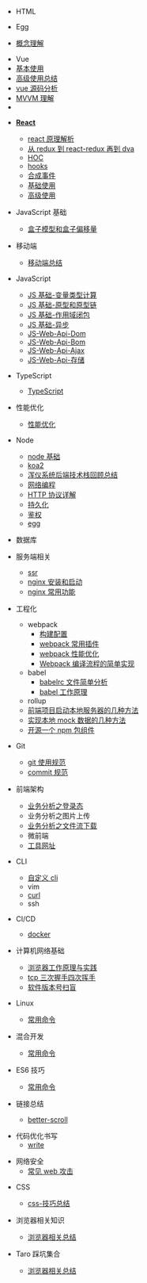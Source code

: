 <!-- [HTML](/) -->

- HTML

- Egg
- [概念理解](/Egg/1.md)

* Vue
* [基本使用](/vue/3.md)
* [高级使用总结](/vue/2.md)
* [vue 源码分析](/vue/vueAnalysis.md)
* [MVVM 理解](/vue/1.md)
*

- [**React**](/react/index.md)

  - [react 原理解析](/react/reactAnalysis.md)
  - [从 redux 到 react-redux 再到 dva](/react/reduxFlows.md)
  - [HOC](/react/hoc.md)
  - [hooks]()
  - [合成事件](/react/composeEvent.md)
  - [基础使用](/react/baseUse/1.md)
  - [高级使用](/react/advanceUse/1.md)

- JavaScript 基础
  - [盒子模型和盒子偏移量](/javascript/base9.md)

* 移动端

  - [移动端总结](/mobile/base1.md)

* JavaScript

  - [JS 基础-变量类型计算](/javascript/base_1.md)
  - [JS 基础-原型和原型链](/javascript/base_2.md)
  - [JS 基础-作用域闭包](/javascript/base_3.md)
  - [JS 基础-异步](/javascript/base_4.md)
  - [JS-Web-Api-Dom](/javascript/base_5.md)
  - [JS-Web-Api-Bom](/javascript/base_6.md)
  - [JS-Web-Api-Ajax](/javascript/base_7.md)
  - [JS-Web-Api-存储](/javascript/base_7.md)

* TypeScript

  - [TypeScript](/typescript/1.md)

* 性能优化

  - [性能优化](/javascript/base_8.md)

* Node
  - [node 基础](/node/1.md)
  - [koa2](/node/koa2.md)
  - [浑仪系统后端技术栈回顾总结](/node/hyxt.md)
  - [网络编程](/node/4.md)
  - [HTTP 协议详解](/node/http.md)
  - [持久化](/node/5.md)
  - [鉴权](/node/auth.md)
  - [egg](/node/6.md)

- 数据库

- 服务端相关

  - [ssr](/service/ssr.md)
  - [nginx 安装和启动](/service/nginx01.md)
  - [nginx 常用功能](/service/nginx02.md)

- 工程化

  - webpack
    - [构建配置](/工程化/config.md)
    - [webpack 常用插件](/工程化/webpackCommonUsePlugin.md)
    - [webpack 性能优化](/工程化/performanceOptimize.md)
    - [Webpack 编译流程的简单实现](/工程化/webpackCompilerRealize.md)
  - babel
    - [babelrc 文件简单分析](/工程化/babelrc.md)
    - [babel 工作原理](/工程化/babelPrinciple.md)
  - rollup
  - [前端项目启动本地服务器的几种方法](/工程化/devServer.md)
  - [实现本地 mock 数据的几种方法](/工程化/mock.md)
  - [开源一个 npm 包组件](/工程化/npmComp.md)

- Git
  - [git 使用规范](/git/useStandard.md)
  - [commit 规范](/git/commitStandard.md)

* 前端架构

  - [业务分析之登录态](/前端架构/loginStatus.md)
  - 业务分析之图片上传
  - [业务分析之文件流下载](/前端架构/businessFileDown.md)
  - 微前端
  - [工具网址](/前端架构/utilSites.md)

* CLI

  - [自定义 cli](/cli/custom.md)
  - vim
  - [curl](/cli/curl.md)
  - ssh

* CI/CD

  - [docker](/cicd/docker.md)

* 计算机网络基础

  - [浏览器工作原理与实践](/node/browser.md)
  - [tcp 三次握手四次挥手]()
  - [软件版本号扫盲](/networkBase/version.md)

* Linux

  - [常用命令](/linux/1.md)

* 混合开发

  - [常用命令](/app/1.md)

* ES6 技巧

  - [常用命令](/es6/1.md)

* 链接总结
  - [better-scroll](/es6/2.md)

- 代码优化书写
  - [write](/es6/3.md)

* 网络安全
  - [常见 web 攻击](/design/1.md)

- CSS

  - [css-技巧总结](/css/1.md)

- 浏览器相关知识

  - [浏览器相关总结](/browser/1.md)

- Taro 踩坑集合

  - [浏览器相关总结](/Taro/1.md)

<!-- * 最佳实践 -->
